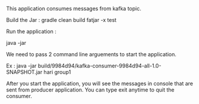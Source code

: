 This application consumes messages from kafka topic.

Build the Jar : gradle clean build fatjar -x test

Run the application :

java -jar <jarForApplication> <topicName> <groupName>

We need to pass 2 command line arguements to start the application.

Ex : java -jar build/9984d94/kafka-consumer-9984d94-all-1.0-SNAPSHOT.jar hari group1

After you start the application, you will see the messages in console that are sent from producer application. You can type exit anytime to quit the consumer.